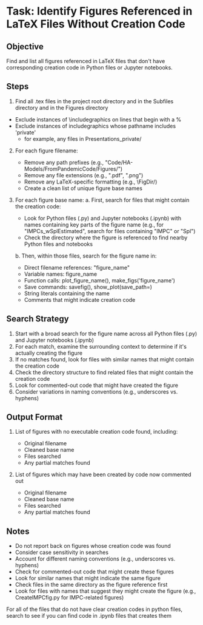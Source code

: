 # Task: Identify Figures Referenced in LaTeX Files Without Creation Code

## Objective
Find and list all figures referenced in LaTeX files that don't have corresponding creation code in Python files or Jupyter notebooks.

## Steps

1. Find all .tex files in the project root directory and in the Subfiles directory and in the Figures directory
- Exclude instances of \includegraphics on lines that begin with a %
- Exclude instances of includegraphics whose pathname includes 'private'
    - for example, any files in Presentations_private/

2. For each figure filename:
   - Remove any path prefixes (e.g., "Code/HA-Models/FromPandemicCode/Figures/")
   - Remove any file extensions (e.g., ".pdf", ".png")
   - Remove any LaTeX-specific formatting (e.g., \FigDir/)
   - Create a clean list of unique figure base names

3. For each figure base name:
   a. First, search for files that might contain the creation code:
      - Look for Python files (.py) and Jupyter notebooks (.ipynb) with names containing key parts of the figure name (e.g., for "IMPCs_wSplEstimated", search for files containing "IMPC" or "Spl")
      - Check the directory where the figure is referenced to find nearby Python files and notebooks
   
   b. Then, within those files, search for the figure name in:
      - Direct filename references: "figure_name"
      - Variable names: figure_name
      - Function calls: plot_figure_name(), make_figs('figure_name')
      - Save commands: savefig(), show_plot(save_path=)
      - String literals containing the name
      - Comments that might indicate creation code

## Search Strategy
1. Start with a broad search for the figure name across all Python files (.py) and Jupyter notebooks (.ipynb)
2. For each match, examine the surrounding context to determine if it's actually creating the figure
3. If no matches found, look for files with similar names that might contain the creation code
4. Check the directory structure to find related files that might contain the creation code
5. Look for commented-out code that might have created the figure
6. Consider variations in naming conventions (e.g., underscores vs. hyphens)

## Output Format
1. List of figures with no executable creation code found, including:
   - Original filename
   - Cleaned base name
   - Files searched
   - Any partial matches found
   
2. List of figures which may have been created by code now commented out
   - Original filename
   - Cleaned base name
   - Files searched
   - Any partial matches found

## Notes
- Do not report back on figures whose creation code was found
- Consider case sensitivity in searches
- Account for different naming conventions (e.g., underscores vs. hyphens)
- Check for commented-out code that might create these figures
- Look for similar names that might indicate the same figure
- Check files in the same directory as the figure reference first
- Look for files with names that suggest they might create the figure (e.g., CreateIMPCfig.py for IMPC-related figures)

For all of the files that do not have clear creation codes in python files, search to see if you can find code in .ipynb files that creates them
